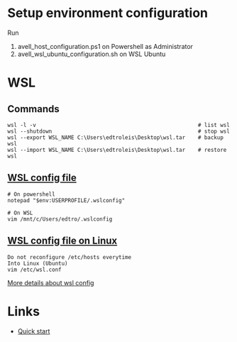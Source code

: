 # Setup environment configuration
Run
1. avell_host_configuration.ps1 on Powershell as Administrator
2. avell_wsl_ubuntu_configuration.sh on WSL Ubuntu

# WSL

## Commands
```
wsl -l -v                                                   # list wsl
wsl --shutdown                                              # stop wsl
wsl --export WSL_NAME C:\Users\edtroleis\Desktop\wsl.tar    # backup wsl
wsl --import WSL_NAME C:\Users\edtroleis\Desktop\wsl.tar    # restore wsl
```

## [WSL config file](.wslconfig)
```
# On powershell
notepad "$env:USERPROFILE/.wslconfig"

# On WSL
vim /mnt/c/Users/edtro/.wslconfig
```

## [WSL config file on Linux](wsl.conf)
```
Do not reconfigure /etc/hosts everytime
Into Linux (Ubuntu)
vim /etc/wsl.conf
```

[More details about wsl config](https://docs.microsoft.com/en-us/windows/wsl/wsl-config#wslconfig)

# Links
- [Quick start](https://github.com/codeedu/wsl2-docker-quickstart)